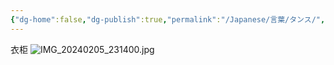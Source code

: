 ```yaml
---
{"dg-home":false,"dg-publish":true,"permalink":"/Japanese/言葉/タンス/","dgPassFrontmatter":true}
---
```


衣柜
![IMG_20240205_231400.jpg](/img/user/998%20resources/%E8%91%AC%E9%80%81%E3%81%AE%E3%83%95%E3%83%AA%E3%83%BC%E3%83%AC%E3%83%B3/IMG_20240205_231400.jpg)